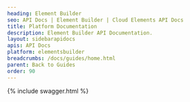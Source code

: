 ```yaml
---
heading: Element Builder
seo: API Docs | Element Builder | Cloud Elements API Docs
title: Platform Documentation
description: Element Builder API Documentation.
layout: sidebarapidocs
apis: API Docs
platform: elementsbuilder
breadcrumbs: /docs/guides/home.html
parent: Back to Guides
order: 90
---
```


{% include swagger.html %}
